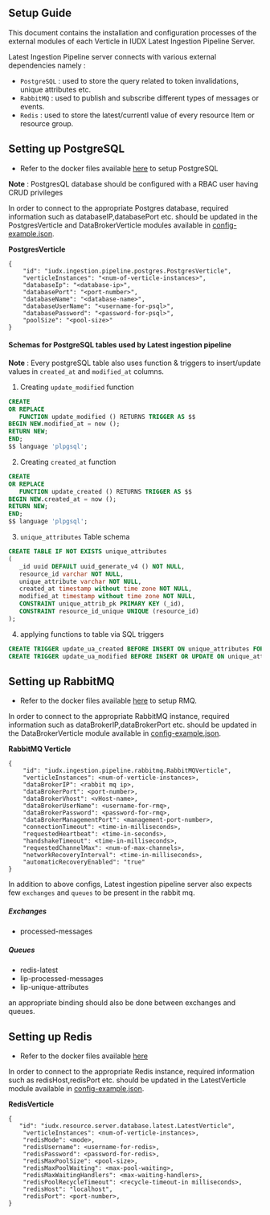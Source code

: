 

Setup Guide
----

This document contains the installation and configuration processes of the external modules of each Verticle in IUDX Latest Ingestion Pipeline Server.



Latest Ingestion Pipeline server connects with various external dependencies namely :

 - `PostgreSQL` : used to store the query related to token invalidations, unique attributes etc.
 - `RabbitMQ` : used to publish and subscribe different types of messages or events.
 - `Redis` : used to store the latest/currentl value of every resource Item or resource group.

## Setting up PostgreSQL 
-  Refer to the docker files available [here](https://github.com/datakaveri/iudx-deployment/blob/master/Docker-Swarm-deployment/single-node/postgres) to setup PostgreSQL

**Note** : PostgresQL database should be configured with a RBAC user having CRUD privileges

In order to connect to the appropriate Postgres database, required information such as databaseIP,databasePort etc. should be updated in the PostgresVerticle and DataBrokerVerticle modules available in [config-example.json](example-configs/config-example.json).


**PostgresVerticle**
```
{
    "id": "iudx.ingestion.pipeline.postgres.PostgresVerticle",
    "verticleInstances": "<num-of-verticle-instances>",
    "databaseIp": "<database-ip>",
    "databasePort": "<port-number>",
    "databaseName": "<database-name>",
    "databaseUserName": "<username-for-psql>",
    "databasePassword": "<password-for-psql>",
    "poolSize": "<pool-size>"
}
```

#### Schemas for PostgreSQL tables used by Latest ingestion pipeline

**Note** : Every postgreSQL table also uses function & triggers to insert/update values in `created_at` and `modified_at` columns.
1. Creating `update_modified` function
```sql
CREATE
OR REPLACE
   FUNCTION update_modified () RETURNS TRIGGER AS $$
BEGIN NEW.modified_at = now ();
RETURN NEW;
END;
$$ language 'plpgsql';
```

2. Creating `created_at` function
```sql
CREATE
OR REPLACE
   FUNCTION update_created () RETURNS TRIGGER AS $$
BEGIN NEW.created_at = now ();
RETURN NEW;
END;
$$ language 'plpgsql';

```
3. `unique_attributes` Table schema

```sql
CREATE TABLE IF NOT EXISTS unique_attributes
(
   _id uuid DEFAULT uuid_generate_v4 () NOT NULL,
   resource_id varchar NOT NULL,
   unique_attribute varchar NOT NULL,
   created_at timestamp without time zone NOT NULL,
   modified_at timestamp without time zone NOT NULL,
   CONSTRAINT unique_attrib_pk PRIMARY KEY (_id),
   CONSTRAINT resource_id_unique UNIQUE (resource_id)
);
```

4. applying functions to table via SQL triggers

```sql
CREATE TRIGGER update_ua_created BEFORE INSERT ON unique_attributes FOR EACH ROW EXECUTE PROCEDURE update_created ();
CREATE TRIGGER update_ua_modified BEFORE INSERT OR UPDATE ON unique_attributes FOR EACH ROW EXECUTE PROCEDURE update_modified();
```

## Setting up RabbitMQ

- Refer to the docker files available [here](https://github.com/datakaveri/iudx-deployment/blob/master/Docker-Swarm-deployment/single-node/databroker) to setup RMQ.


In order to connect to the appropriate RabbitMQ instance, required information such as dataBrokerIP,dataBrokerPort etc. should be updated in the DataBrokerVerticle module available in [config-example.json](example-configs/config-example.json).

 **RabbitMQ Verticle**
```
{
    "id": "iudx.ingestion.pipeline.rabbitmq.RabbitMQVerticle",
    "verticleInstances": <num-of-verticle-instances>,
    "dataBrokerIP": <rabbit mq ip>,
    "dataBrokerPort": <port-number>,
    "dataBrokerVhost": <vHost-name>,
    "dataBrokerUserName": <username-for-rmq>,
    "dataBrokerPassword": <password-for-rmq>,
    "dataBrokerManagementPort": <management-port-number>,
    "connectionTimeout": <time-in-milliseconds>,
    "requestedHeartbeat": <time-in-seconds>,
    "handshakeTimeout": <time-in-milliseconds>,
    "requestedChannelMax": <num-of-max-channels>,
    "networkRecoveryInterval": <time-in-milliseconds>,
    "automaticRecoveryEnabled": "true"
}
```

In addition to above configs, Latest ingestion pipeline server also expects few `exchanges` and `queues` to be present in the rabbit mq.

##### Exchanges 
- processed-messages

##### Queues
- redis-latest
- lip-processed-messages
- lip-unique-attributes

an appropriate binding should also be done between exchanges and queues.


## Setting up Redis
- Refer to the docker files available [here](https://github.com/datakaveri/iudx-deployment/blob/master/Docker-Swarm-deployment/single-node/redis)

In order to connect to the appropriate Redis instance, required information such as redisHost,redisPort etc. should be updated in the LatestVerticle module available in [config-example.json](example-configs/config-example.json).

**RedisVerticle**
```
{
   "id": "iudx.resource.server.database.latest.LatestVerticle",
    "verticleInstances": <num-of-verticle-instances>,
    "redisMode": <mode>,
    "redisUsername": <username-for-redis>,
    "redisPassword": <password-for-redis>,
    "redisMaxPoolSize": <pool-size>,
    "redisMaxPoolWaiting": <max-pool-waiting>,
    "redisMaxWaitingHandlers": <max-waiting-handlers>,
    "redisPoolRecycleTimeout": <recycle-timeout-in milliseconds>,
    "redisHost": "localhost",
    "redisPort": <port-number>,
}
